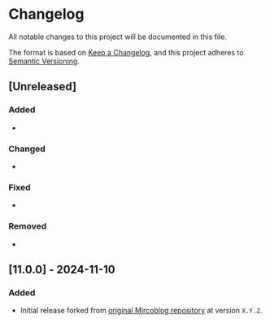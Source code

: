 # Changelog

All notable changes to this project will be documented in this file.

The format is based on [Keep a Changelog](https://keepachangelog.com/en/1.1.0/),
and this project adheres to [Semantic Versioning](https://semver.org/spec/v2.0.0.html).

## [Unreleased]

### Added
- 

### Changed
- 

### Fixed
- 

### Removed
- 

## [11.0.0] - 2024-11-10

### Added
- Initial release forked from [original Mircoblog repository](https://github.com/dbwebb-se/microblog/) at version `X.Y.Z`.

